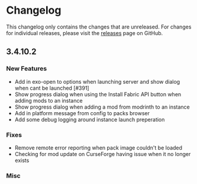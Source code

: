 # Changelog

This changelog only contains the changes that are unreleased. For changes for individual releases, please visit the
[releases](https://github.com/ATLauncher/ATLauncher/releases) page on GitHub.

## 3.4.10.2

### New Features
- Add in exo-open to options when launching server and show dialog when cant be launched [#391]
- Show progress dialog when using the Install Fabric API button when adding mods to an instance
- Show progress dialog when adding a mod from modrinth to an instance
- Add in platform message from config to packs browser
- Add some debug logging around instance launch preperation

### Fixes
- Remove remote error reporting when pack image couldn't be loaded
- Checking for mod update on CurseForge having issue when it no longer exists

### Misc

